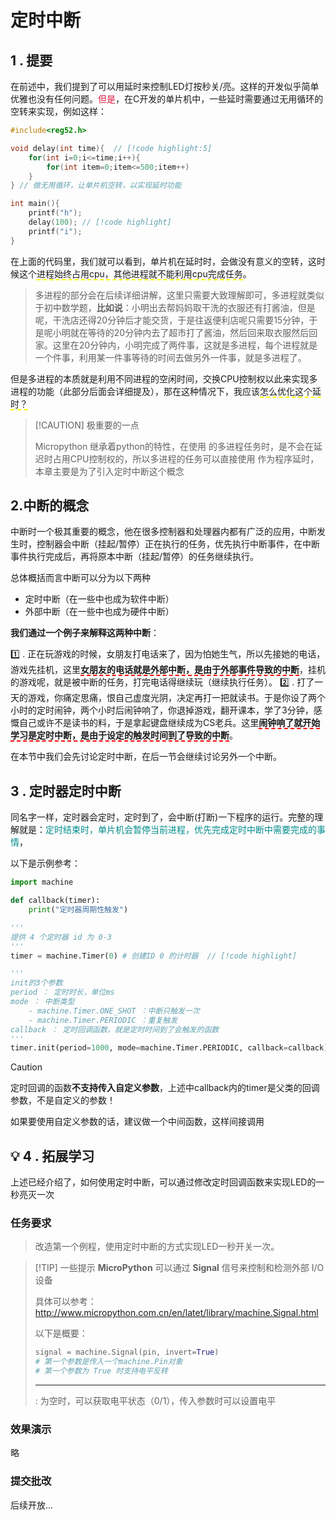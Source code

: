 # 定时中断

## 1 . 提要

在前述中，我们提到了可以用延时来控制LED灯按秒关/亮。这样的开发似乎简单优雅也没有任何问题。<font color=Crimson>但是</font>，在C开发的单片机中，一些延时需要通过无用循环的空转来实现，例如这样：

```c
#include<reg52.h>

void delay(int time){  // [!code highlight:5]
    for(int i=0;i<=time;i++){
        for(int item=0;item<=500;item++)
    }
} // 做无用循环，让单片机空转，以实现延时功能

int main(){
    printf("h");
    delay(100); // [!code highlight]
    printf("i");
}
```

在上面的代码里，我们就可以看到，单片机在延时时，会做没有意义的空转，这时候这个<span style="border-bottom:2px dashed yellow;">进程始终占用cpu，其他进程就不能利用cpu完成任务</span>。

> 多进程的部分会在后续详细讲解，这里只需要大致理解即可，多进程就类似于初中数学题，**比如说**：小明出去帮妈妈取干洗的衣服还有打酱油，但是呢，干洗店还得20分钟后才能交货，于是往返便利店呢只需要15分钟，于是呢小明就在等待的20分钟内去了超市打了酱油，然后回来取衣服然后回家。这里在20分钟内，小明完成了两件事，这就是多进程，每个进程就是一个件事，利用某一件事等待的时间去做另外一件事，就是多进程了。

但是多进程的本质就是利用不同进程的空闲时间，交换CPU控制权以此来实现多进程的功能（此部分后面会详细提及），那在这种情况下，我应该<span style="border-bottom:2px dashed yellow;">怎么优化这个延时？</span>

> [!CAUTION] 极重要的一点
>
> Micropython 继承着python的特性，在使用<Badge type="warning" text="Time.sleep()" /> 的多进程任务时，是不会在延迟时占用CPU控制权的，所以多进程的任务可以直接使用<Badge type="warning" text="Time.sleep" /> 作为程序延时，本章主要是为了引入定时中断这个概念



## 2.中断的概念

中断时一个极其重要的概念，他在很多控制器和处理器内都有广泛的应用，中断发生时，控制器会中断（挂起/暂停）正在执行的任务，优先执行中断事件，在中断事件执行完成后，再将原本中断（挂起/暂停）的任务继续执行。

总体概括而言中断可以分为以下两种

- 定时中断（在一些中也成为软件中断）
- 外部中断（在一些中也成为硬件中断）

**我们通过一个例子来解释这两种中断**：

1️⃣ . 正在玩游戏的时候，女朋友打电话来了，因为怕她生气，所以先接她的电话，游戏先挂机，这里<span style="border-bottom:2px dashed red;">**女朋友的电话就是外部中断，是由于外部事件导致的中断**</span>，挂机的游戏呢，就是被中断的任务，打完电话得继续玩（继续执行任务）。
2️⃣ . 打了一天的游戏，你痛定思痛，恨自己虚度光阴，决定再打一把就读书。于是你设了两个小时的定时闹钟，两个小时后闹钟响了，你退掉游戏，翻开课本，学了3分钟，感慨自己或许不是读书的料，于是拿起键盘继续成为CS老兵。这里<span style="border-bottom:2px dashed red;">**闹钟响了就开始学习是定时中断，是由于设定的触发时间到了导致的中断**</span>。

在本节中我们会先讨论定时中断，在后一节会继续讨论另外一个中断。

## 3 . 定时器定时中断

同名字一样，定时器会定时，定时到了，会中断(打断)一下程序的运行。完整的理解就是：<font color=DarkCyan>定时结束时，单片机会暂停当前进程，优先完成定时中断中需要完成的事情</font>，

以下是示例参考：

```python
import machine

def callback(timer):
    print("定时器周期性触发")

'''
提供 4 个定时器 id 为 0-3
'''
timer = machine.Timer(0) # 创建ID 0 的计时器  // [!code highlight]

'''
init的3个参数
period ： 定时时长，单位ms
mode ： 中断类型
    - machine.Timer.ONE_SHOT ：中断只触发一次
    - machine.Timer.PERIODIC ：重复触发
callback ： 定时回调函数，就是定时时间到了会触发的函数
'''
timer.init(period=1000, mode=machine.Timer.PERIODIC, callback=callback) #  [!code highlight]
```

> [!CAUTION]
>
> 定时回调的函数**不支持传入自定义参数**，上述中callback内的timer是父类的回调参数，不是自定义的参数！
>
> 如果要使用自定义参数的话，建议做一个中间函数，这样间接调用

## 💡 4 . 拓展学习

上述已经介绍了，如何使用定时中断，可以通过修改定时回调函数来实现LED的一秒亮灭一次

### 任务要求

> 改造第一个例程，使用定时中断的方式实现LED一秒开关一次。



> [!TIP]  一些提示
> **MicroPython** 可以通过 **Signal** 信号来控制和检测外部 I/O 设备
>
> 具体可以参考：http://www.micropython.com.cn/en/latet/library/machine.Signal.html
>
> 以下是概要：
> ```python
> signal = machine.Signal(pin, invert=True)
> # 第一个参数是传入一个machine.Pin对象
> # 第一个参数为 True 时支持电平反转
> ```
>
> 
> ------
>
> <Badge type="warning" text="signal.value( )" />  : 为空时，可以获取电平状态（0/1），传入参数时可以设置电平





### 效果演示

略



### 提交批改
后续开放...
